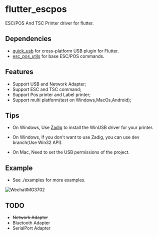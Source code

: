 # flutter_escpos

ESC/POS And TSC Printer driver for flutter.

## Dependencies

- [quick_usb](https://github.com/woodemi/quick_usb) for cross-platform USB plugin for Flutter.
- [esc_pos_utils](https://github.com/andrey-ushakov/esc_pos_utils) for base ESC/POS commands.

## Features

- Support USB and Network Adapter;
- Support ESC and TSC command;
- Support Pos printer and Label printer;
- Support multi platform(test on Windows,MacOs,Android);

## Tips

- On Windows, Use [Zadig](https://zadig.akeo.ie/) to install the WinUSB driver for your printer.
- On Windows, If you don't want to use Zadig, you can use dev branch(Use Win32 API).

- On Mac, Need to set the USB permissions of the project.

## Example

- See ./examples for more examples.

![WechatIMG3702](https://user-images.githubusercontent.com/2160502/133883820-e6bd4310-422d-47c5-8921-ca1ef395d7bf.jpeg)


## TODO

- ~~Network Adapter~~
- Bluetooth Adapter
- SerialPort Adapter
